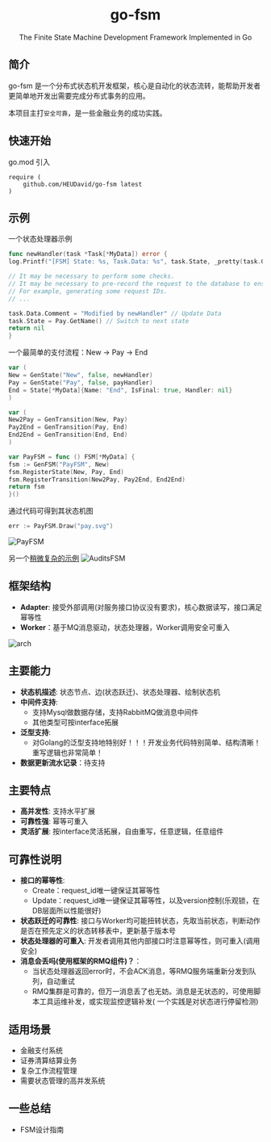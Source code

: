 <div style="text-align: center;">

# go-fsm
The Finite State Machine Development Framework Implemented in Go

</div>

## 简介

go-fsm 是一个分布式状态机开发框架，核心是自动化的状态流转，能帮助开发者更简单地开发出需要完成分布式事务的应用。

本项目主打`安全可靠`，是一些金融业务的成功实践。

## 快速开始

go.mod 引入

```
require (
	github.com/HEUDavid/go-fsm latest
)
```

## 示例

一个状态处理器示例

```go
func newHandler(task *Task[*MyData]) error {
log.Printf("[FSM] State: %s, Task.Data: %s", task.State, _pretty(task.GetData()))

// It may be necessary to perform some checks.
// It may be necessary to pre-record the request to the database to ensure idempotency.
// For example, generating some request IDs.
// ...

task.Data.Comment = "Modified by newHandler" // Update Data
task.State = Pay.GetName() // Switch to next state
return nil
}
```

一个最简单的支付流程：New -> Pay -> End

```go
var (
New = GenState("New", false, newHandler)
Pay = GenState("Pay", false, payHandler)
End = State[*MyData]{Name: "End", IsFinal: true, Handler: nil}
)

var (
New2Pay = GenTransition(New, Pay)
Pay2End = GenTransition(Pay, End)
End2End = GenTransition(End, End)
)

var PayFSM = func () FSM[*MyData] {
fsm := GenFSM("PayFSM", New)
fsm.RegisterState(New, Pay, End)
fsm.RegisterTransition(New2Pay, Pay2End, End2End)
return fsm
}()
```

通过代码可得到其状态机图

```go
err := PayFSM.Draw("pay.svg")
```

<img src="./docs/assets/pay.svg"  alt="PayFSM"/>

另一个[稍微复杂的示例](https://github.com/HEUDavid/go-fsm/blob/main/pkg/metadata/view_test.go#L10)
<img src="./docs/assets/audits.svg"  alt="AuditsFSM"/>

## 框架结构

- **Adapter**: 接受外部调用(对服务接口协议没有要求)，核心数据读写，接口满足幂等性
- **Worker**：基于MQ消息驱动，状态处理器，Worker调用安全可重入

<img src="./docs/assets/arch.png"  alt="arch"/>

## 主要能力

- **状态机描述**: 状态节点、边(状态跃迁)、状态处理器、绘制状态机
- **中间件支持**:
  - 支持Mysql做数据存储，支持RabbitMQ做消息中间件
  - 其他类型可按interface拓展
- **泛型支持**:
  - 对Golang的泛型支持地特别好！！！开发业务代码特别简单、结构清晰！重写逻辑也非常简单！
- **数据更新流水记录**：待支持

## 主要特点

- **高并发性**: 支持水平扩展
- **可靠性强**: 幂等可重入
- **灵活扩展**: 按interface灵活拓展，自由重写，任意逻辑，任意组件

## 可靠性说明

- **接口的幂等性**:
  - Create：request_id唯一键保证其幂等性
  - Update：request_id唯一键保证其幂等性，以及version控制(乐观锁，在DB层面所以性能很好)
- **状态跃迁的可靠性**: 接口与Worker均可能扭转状态，先取当前状态，判断动作是否在预先定义的状态转移表中，更新基于版本号
- **状态处理器的可重入**: 开发者调用其他内部接口时注意幂等性，则可重入(调用安全)
- **消息会丢吗(使用框架的RMQ组件)？**：
  - 当状态处理器返回error时，不会ACK消息，等RMQ服务端重新分发到队列，自动重试
  - RMQ集群是可靠的，但万一消息丢了也无妨。消息是无状态的，可使用脚本工具运维补发，或实现监控逻辑补发(
    一个实践是对状态进行停留检测)

## 适用场景

- 金融支付系统
- 证券清算结算业务
- 复杂工作流程管理
- 需要状态管理的高并发系统

## 一些总结

- FSM设计指南

